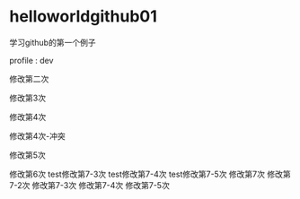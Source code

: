 # helloworldgithub01
学习github的第一个例子


profile : dev

修改第二次

修改第3次

修改第4次

修改第4次-冲突

修改第5次

修改第6次
test修改第7-3次
test修改第7-4次
test修改第7-5次
修改第7次
修改第7-2次
修改第7-3次
修改第7-4次
修改第7-5次


